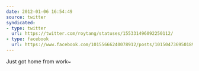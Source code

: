```yaml
---
date: 2012-01-06 16:54:49
source: twitter
syndicated:
- type: twitter
  url: https://twitter.com/roytang/statuses/155331496092250112/
- type: facebook
  url: https://www.facebook.com/10155666240078912/posts/10150473695018912
---
```


Just got home from work~